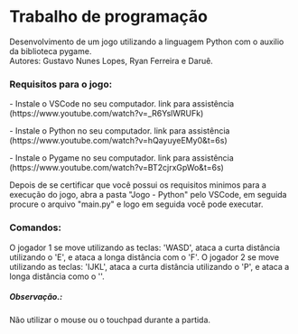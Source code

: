 <h1>Trabalho de programação</h1>
Desenvolvimento de um jogo utilizando a linguagem Python com o auxilio da biblioteca pygame.<br>
Autores: Gustavo Nunes Lopes, Ryan Ferreira e Daruê.

<h3>Requisitos para o jogo:</h3>
 <p> - Instale o VSCode no seu computador.
     link para assistência (https://www.youtube.com/watch?v=_R6YslWRUFk)</p>
 <p> - Instale o Python no seu computador.
     link para assistência (https://www.youtube.com/watch?v=hQayuyeEMy0&t=6s)</p>
 <p> - Instale o Pygame no seu computador.
      link para assistência (https://www.youtube.com/watch?v=BT2cjrxGpWo&t=6s)</p>

Depois de se certificar que você possui os requisitos minimos para a execução do jogo, abra a pasta "Jogo - Python" pelo VSCode, em seguida procure o arquivo "main.py" e logo em seguida você pode executar.

<h3>Comandos:</h3>
O jogador 1 se move utilizando as teclas: 'WASD', ataca a curta distância utilizando o 'E', e ataca a longa distância com o 'F'.
O jogador 2 se move utilizando as teclas: 'IJKL', ataca a curta distância utilizando o 'P', e ataca a longa distância como o ''.

<h5>Observação.:</h5>
Não utilizar o mouse ou o touchpad durante a partida.
